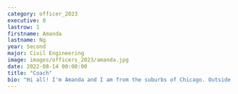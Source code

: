```yaml
---
category: officer_2023
executive: 0
lastrow: 1
firstname: Amanda
lastname: Ng
year: Second
major: Civil Engineering
image: images/officers_2023/amanda.jpg
date: 2022-08-14 00:00:00
title: "Coach"
bio: "Hi all! I'm Amanda and I am from the suburbs of Chicago. Outside of badminton, I love making food, watching Netflix (Currently Breaking Bad), swimming, and hanging out with my friends! I am always down for boba or dessert after practice, so I'll catch y'all there!"
---
```

